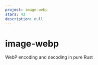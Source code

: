 ```yaml
---
project: image-webp
stars: 43
description: null
---
```


image-webp
==========

WebP encoding and decoding in pure Rust
